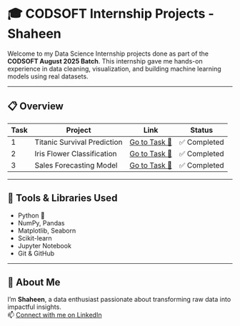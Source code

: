 # 🎓 CODSOFT Internship Projects - Shaheen

Welcome to my Data Science Internship projects done as part of the **CODSOFT August 2025 Batch**. This internship gave me hands-on experience in data cleaning, visualization, and building machine learning models using real datasets.

---

## 📋 Overview

| Task | Project                          | Link                                     | Status  |
|------|----------------------------------|------------------------------------------|---------|
| 1    | Titanic Survival Prediction      | [Go to Task 🔗](./Task-01-Titanic-Survival)     | ✅ Completed |
| 2    | Iris Flower Classification       | [Go to Task 🔗](./Task-02-Iris-Classification) | ✅ Completed |
| 3    | Sales Forecasting Model          | [Go to Task 🔗](./Task-03-Sales-Prediction)     | ✅ Completed |

---

## 🚀 Tools & Libraries Used

- Python 🐍
- NumPy, Pandas
- Matplotlib, Seaborn
- Scikit-learn
- Jupyter Notebook
- Git & GitHub

---

## 🙋 About Me

I’m **Shaheen**, a data enthusiast passionate about transforming raw data into impactful insights.  
📫 [Connect with me on LinkedIn](https://www.linkedin.com/in/shaheen-bano-84b873349)
